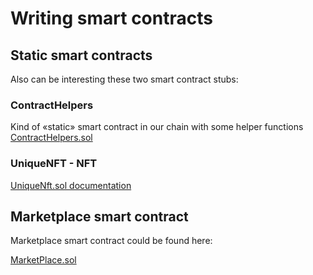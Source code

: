 # Writing smart contracts

## Static smart contracts

<!-- ::: TODO: check this
warning 
Smart contract sponsoring
Smart contract may be sponsored, but when web3 or ethers.js
perform the transaction, they are using EIP1559 transactions
and set gas price as double of default gas price.  
This causes the sponsoring of this transaction to be disabled
to prevent manipulation of the transaction queue at the expense of the sponsor.

So if you enabled sponsoring for your smart contract,
the gas price should be set explicitly in every transaction
you want to be sponsored.  
The best option here is just pass the default gas price of the provider:

ethers: `await provider.getGasPrice()`  
web3: `await web3.eth.getGasPrice()`

Otherwise, the caller will be charged for the transaction.
::: -->

Also can be interesting these two smart contract stubs:

### ContractHelpers 
Kind of «static» smart contract in our chain with some helper functions
[ContractHelpers.sol](https://github.com/UniqueNetwork/unique-chain/blob/develop/pallets/evm-contract-helpers/src/stubs/ContractHelpers.sol)

### UniqueNFT - NFT
[UniqueNft.sol documentation](UniqueNFT.md) 

## Marketplace smart contract

Marketplace smart contract could be found here:

[MarketPlace.sol](https://github.com/UniqueNetwork/unique-marketplace-api/blob/master/market/MarketPlace.sol)